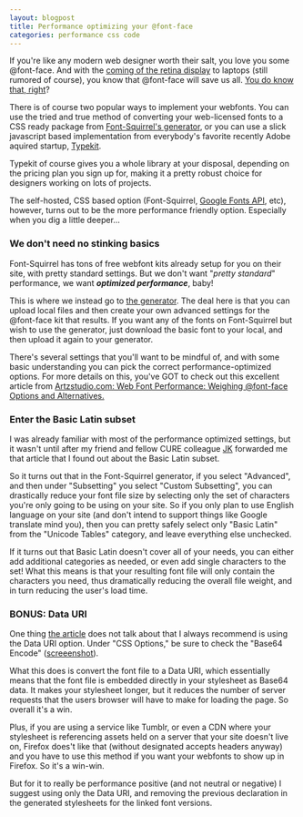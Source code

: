 ```yaml
---
layout: blogpost
title: Performance optimizing your @font-face
categories: performance css code
---
```


<p>If you're like any modern web designer worth their salt, you love you some @font-face. And with the <a href="http://arstechnica.com/apple/news/2012/03/signs-in-mountain-lion-point-to-retina-display-coming-this-summer.ars">coming of the retina display</a> to laptops (still rumored of course), you know that @font-face will save us all. <a href="http://www.zeldman.com/2012/03/23/web-type-will-save-us/">You do know that, right</a>?</p>

<p>There is of course two popular ways to implement your webfonts. You can use the tried and true method of converting your web-licensed fonts to a CSS ready package from <a href="http://www.fontsquirrel.com/fontface/generator">Font-Squirrel's generator</a>, or you can use a slick javascript based implementation from everybody's favorite recently Adobe aquired startup, <a href="https://typekit.com/">Typekit</a>.</p>

<p>Typekit of course gives you a whole library at your disposal, depending on the pricing plan you sign up for, making it a pretty robust choice for designers working on lots of projects.</p>

<p>The self-hosted, CSS based option (Font-Squirrel, <a href="http://www.google.com/webfonts">Google Fonts API</a>, etc), however, turns out to be the more performance friendly option. Especially when you dig a little deeper...</p>

<h3>We don't need no stinking basics</h3>

<p>Font-Squirrel has tons of free webfont kits already setup for you on their site, with pretty standard settings. But we don't want "<i>pretty standard</i>" performance, we want <b><i>optimized performance</i></b>, baby!</p>

<p>This is where we instead go to <a href="http://www.fontsquirrel.com/fontface/generator">the generator</a>. The deal here is that you can upload local files and then create your own advanced settings for the @font-face kit that results. If you want any of the fonts on Font-Squirrel but wish to use the generator, just download the basic font to your local, and then upload it again to your generator.<p>

<p>There's several settings that you'll want to be mindful of, and with some basic understanding you can pick the correct performance-optimized options. For more details on this, you've GOT to check out this excellent article from <a href="http://www.artzstudio.com/2012/02/web-font-performance-weighing-fontface-options-and-alternatives/">Artzstudio.com: Web Font Performance: Weighing @font-face Options and Alternatives.</a></p>

<h3>Enter the Basic Latin subset</h3>

<p>I was already familiar with most of the performance optimized settings, but it wasn't until after my friend and fellow CURE colleague <a href="http://jkleinschmidt.wordpress.com/">JK</a> forwarded me that article that I found out about the Basic Latin subset.</p>

<p>So it turns out that in the Font-Squirrel generator, if you select "Advanced", and then under "Subsetting" you select "Custom Subsetting", you can drastically reduce your font file size by selecting only the set of characters you're only going to be using on your site. So if you only plan to use English language on your site (and don't intend to support things like Google translate mind you), then you can pretty safely select only "Basic Latin" from the "Unicode Tables" category, and leave everything else unchecked.</p>

<p>If it turns out that Basic Latin doesn't cover all of your needs, you can either add additional categories as needed, or even add single characters to the set! What this means is that your resulting font file will only contain the characters you need, thus dramatically reducing the overall file weight, and in turn reducing the user's load time.</p>

<h3>BONUS: Data URI</h3>

<p>One thing <a href="http://www.artzstudio.com/2012/02/web-font-performance-weighing-fontface-options-and-alternatives/">the article</a> does not talk about that I always recommend is using the Data URI option. Under "CSS Options," be sure to check the "Base64 Encode" (<a href="http://cl.ly/FRR8">screeenshot</a>).</p>

<p>What this does is convert the font file to a Data URI, which essentially means that the font file is embedded directly in your stylesheet as Base64 data. It makes your stylesheet longer, but it reduces the number of server requests that the users browser will have to make for loading the page. So overall it's a win.</p>

<p>Plus, if you are using a service like Tumblr, or even a CDN where your stylesheet is referencing assets held on a server that your site doesn't live on, Firefox does't like that (without designated accepts headers anyway) and you have to use this method if you want your webfonts to show up in Firefox. So it's a win-win.</p>

<p>But for it to really be performance positive (and not neutral or negative) I suggest using only the Data URI, and removing the previous declaration in the generated stylesheets for the linked font versions.</p>
